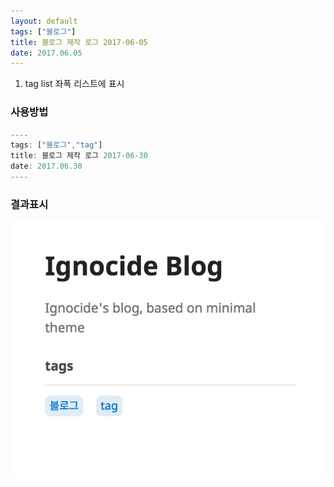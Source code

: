 ```yaml
---
layout: default
tags: ["블로그"]
title: 블로그 제작 로그 2017-06-05
date: 2017.06.05
---
```


1. tag list 좌픅 리스트에 표시

### 사용방법

```javascript
----
tags: ["블로그","tag"]
title: 블로그 제작 로그 2017-06-30
date: 2017.06.30
----
```

### 결과표시

![](/images/taglist.png)
